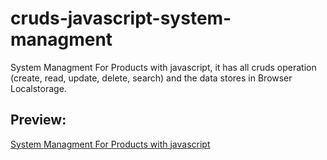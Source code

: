 # cruds-javascript-system-managment
System Managment For Products with javascript, it has all cruds operation (create, read, update, delete, search)  and the data stores in Browser Localstorage.

## Preview:

[System Managment For Products with javascript](https://otmani98.github.io/cruds-javascript-system-managment/)
